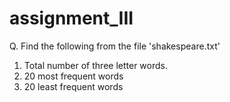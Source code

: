 # assignment_III

Q. Find the following from the file 'shakespeare.txt'

1. Total number of three letter words.
2. 20 most frequent words
3. 20 least frequent words
